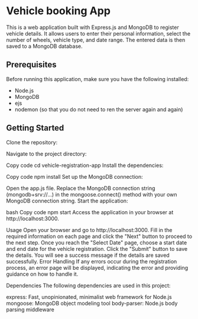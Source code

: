 # Vehicle booking App

This is a web application built with Express.js and MongoDB to register vehicle details. It allows users to enter their personal information, select the number of wheels, vehicle type, and date range. The entered data is then saved to a MongoDB database.

## Prerequisites

Before running this application, make sure you have the following installed:

- Node.js
- MongoDB
- ejs
- nodemon (so that you do not need to ren the server again and again)

## Getting Started

 Clone the repository:

Navigate to the project directory:


Copy code
cd vehicle-registration-app
Install the dependencies:


Copy code
npm install
Set up the MongoDB connection:

Open the app.js file.
Replace the MongoDB connection string (mongodb+srv://...) in the mongoose.connect() method with your own MongoDB connection string.
Start the application:

bash
Copy code
npm start
Access the application in your browser at http://localhost:3000.

Usage
Open your browser and go to http://localhost:3000.
Fill in the required information on each page and click the "Next" button to proceed to the next step.
Once you reach the "Select Date" page, choose a start date and end date for the vehicle registration.
Click the "Submit" button to save the details.
You will see a success message if the details are saved successfully.
Error Handling
If any errors occur during the registration process, an error page will be displayed, indicating the error and providing guidance on how to handle it.

Dependencies
The following dependencies are used in this project:

express: Fast, unopinionated, minimalist web framework for Node.js
mongoose: MongoDB object modeling tool
body-parser: Node.js body parsing middleware
